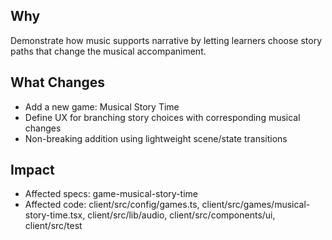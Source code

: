 ## Why
Demonstrate how music supports narrative by letting learners choose story paths that change the musical accompaniment.

## What Changes
- Add a new game: Musical Story Time
- Define UX for branching story choices with corresponding musical changes
- Non-breaking addition using lightweight scene/state transitions

## Impact
- Affected specs: game-musical-story-time
- Affected code: client/src/config/games.ts, client/src/games/musical-story-time.tsx, client/src/lib/audio, client/src/components/ui, client/src/test

